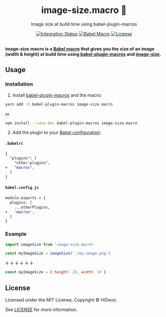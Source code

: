 <div align="center">
  <h1>image-size.macro 📐</h1>
  <p>Image size at build time using babel-plugin-macros</p>
</div>

<div align="center">
  <a href="https://github.com/HiDeoo/image-size.macro/actions?query=workflow%3Aintegration"><img alt="Integration Status" src="https://github.com/HiDeoo/image-size.macro/workflows/integration/badge.svg"></a>
  <a href="https://github.com/kentcdodds/babel-plugin-macros"><img alt="Babel Macro" src="https://img.shields.io/badge/babel--macro-%F0%9F%8E%A3-f5da55.svg"></a>
  <a href="https://github.com/HiDeoo/image-size.macro/blob/master/LICENSE"><img alt="License" src="https://badgen.now.sh/badge/license/MIT/blue"></a>
  <br /><br />
</div>

**image-size.macro is a [Babel macro](https://babeljs.io/blog/2017/09/11/zero-config-with-babel-macros) that gives you the size of an image (width & height) at build time using [babel-plugin-macros](https://github.com/kentcdodds/babel-plugin-macros) and [image-size](https://github.com/image-size/image-size).**

## Usage

### Installation

1. Install [babel-plugin-macros](https://github.com/kentcdodds/babel-plugin-macros) and the macro:

```sh
yarn add -D babel-plugin-macros image-size.macro
```

or

```sh
npm install --save-dev babel-plugin-macros image-size.macro
```

2. Add the plugin to your [Babel configuration](https://babeljs.io/docs/en/config-files):

#### `.babelrc`

```diff
{
  "plugins": [
    "other-plugins",
+   "macros",
  ]
}
```

#### `babel.config.js`

```diff
module.exports = {
  plugins: [
    ...otherPlugins,
+   'macros',
  ]
}
```

### Example

```js
import imageSize from 'image-size.macro'

const myImageSize = imageSize('./my-image.png')
```

↓ ↓ ↓ ↓ ↓ ↓

```js
const myImageSize = { height: 20, width: 10 }
```

## License

Licensed under the MIT License, Copyright © HiDeoo.

See [LICENSE](https://github.com/HiDeoo/image-size.macro/blob/master/LICENSE) for more information.
